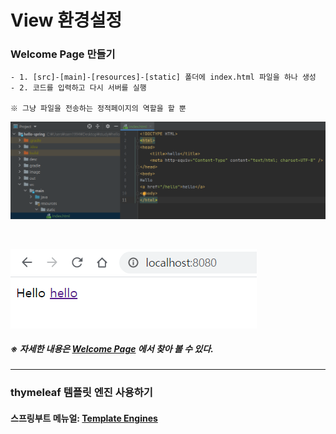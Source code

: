 # View 환경설정

### Welcome Page 만들기
    - 1. [src]-[main]-[resources]-[static] 폴더에 index.html 파일을 하나 생성
    - 2. 코드를 입력하고 다시 서버를 실행
    
    ※ 그냥 파일을 전송하는 정적페이지의 역할을 할 뿐

![spring1](https://github.com/daldalhada/SpringbootRec1/blob/master/image/1-3/spring1.PNG)

<br>

![spring1](https://github.com/daldalhada/SpringbootRec1/blob/master/image/1-3/spring2.PNG)

##### ※ 자세한 내용은 [Welcome Page](https://docs.spring.io/spring-boot/docs/current/reference/html/spring-boot-features.html#boot-features-spring-mvc-welcome-page) 에서 찾아 볼 수 있다.

---

### thymeleaf 템플릿 엔진 사용하기

#### 스프링부트 메뉴얼: [Template Engines](https://docs.spring.io/spring-boot/docs/current/reference/html/spring-boot-features.html#boot-features-spring-mvc-template-engines)